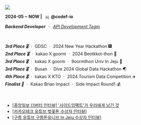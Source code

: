 <a href="https://github.com/h-beeen"><img src="https://ishan-rest.vercel.app/svg/banner/blackhole/Backend-Enthusiast"/></a>


<div>
  <span><strong>2024-05 ~ NOW |</strong>&nbsp;&nbsp;</span>
    <img 
      src="https://velog.velcdn.com/images/h-beeen/post/7b7f8734-5bb0-4e73-bb94-a03793cc5131/image.png"
      alt="Hectodata Logo"
      style="height: 1em; vertical-align: middle;"
    ><span>&nbsp;<strong>@codef-io</strong>
    <p><i><strong>Backend Developer</strong>&nbsp;ㆍ&nbsp;
        <a href="https://www.hectocareers.co.kr/ko/peopleview-hd2" target="_blank" rel="noopener noreferrer">API Development Team</a></i>
    </p>
</div>

<br>

<span><b><i>3rd Place 🎖️</i></b>&nbsp;ㆍ&nbsp;GDSC&nbsp;ㆍ&nbsp;2024 New Year Hackathon 🎆</span><br>
<span><b><i>2nd Place 🎖️</i></b>&nbsp;ㆍ&nbsp;kakao X goorm&nbsp;ㆍ&nbsp;2024 Beotkkot-thon 🌸</span><br>
<span><b><i>3rd Place 🎖️</i></b>&nbsp;ㆍ&nbsp;kakao X goorm&nbsp;ㆍ&nbsp;9oormthon Univ In Jeju 🍊</span><br>
<span><b><i>3rd Place 🎖️</i></b>&nbsp;ㆍ&nbsp;Busan&nbsp;ㆍ&nbsp;Dive 2024 Global Data Hackathon 🌏</span><br>
<span><b><i>4th Place 🎖️</i></b>&nbsp;ㆍ&nbsp;kakao X KTO&nbsp;ㆍ&nbsp;2024 Tourism Data Competition ✈️</span><br>
<span><b><i>Finalist 🌟</i></b>&nbsp;ㆍ&nbsp;Kakao Brian Impact&nbsp;ㆍ&nbsp;Side Impact Round1 💰</span><br>



<br>

- [\[중앙일보 더버터 인터뷰\] '사이드임팩트'가 우리에게 남긴 것](https://www.thebutter.org/news/articleView.html?idxno=1108)
- [\[카카오테크 유튜브 벚꽃톤 수상자 인터뷰\]](https://www.youtube.com/watch?v=AqTSrinWXNs&t=96s)
- [\[구름 유튜브 구름톤유니브 In Jeju 수상자 인터뷰\]](https://www.youtube.com/watch?v=-tKYqBW6Vk8&t=238s)
